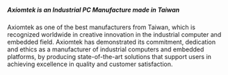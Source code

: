 <h5 class='pb-2'>Axiomtek is an Industrial PC Manufacture made in Taiwan</h5>

Axiomtek as one of the best manufacturers from Taiwan, which is recognized worldwide in creative innovation in the industrial computer and embedded field. Axiomtek has demonstrated its commitment, dedication and ethics as a manufacturer of industrial computers and embedded platforms, by producing state-of-the-art solutions that support users in achieving excellence in quality and customer satisfaction.